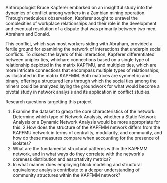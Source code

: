 Anthropologist Bruce Kapferer embarked on an insightful study into the dynamics of conflict among workers in a Zambian mining operation. Through meticulous observation,
Kapferer sought to unravel the complexities of workplace relationships and their role in the development and eventual resolution of a dispute that was primarily between two men,
Abraham and Donald. 

This conflict, which saw most workers siding with Abraham, provided a fertile ground for examining the network of interactions that underpin social conflicts.
To dissect the layers of this interaction, Kapferer differentiated between uniplex ties, whichare connections based on a single type of relationship depicted in the matrix KAPFMU, and
multiplex ties, which are more intricate connections that encompass multiple types of relationships, as illustrated in the matrix KAPFMM. Both matrices are symmetric and binary,
offering a structured lens through which the social ties among the miners could be analyzed,laying the groundwork for what would become a pivotal study in network analysis and its
application in conflict studies.

Research questions targetting this project 
1. Examine the dataset to grasp the core characteristics of the network. Determine which type of Network Analysis, whether a Static Network Analysis or a Dynamic Network Analysis
would be more appropriate for this.
2.How does the structure of the KAPFMM network differs from the KAPFMU network in terms of centrality, modularity, and community, and how do these measures compare when
accounting for the presence of isolates?
3. What are the fundamental structural patterns within the KAPFMM network, and in what ways do they correlate with the network's coreness distribution and assortativity metrics?
4. In what manner does employing block modeling and structural equivalence analysis contribute to a deeper understanding of community structures within the KAPFMM network?
